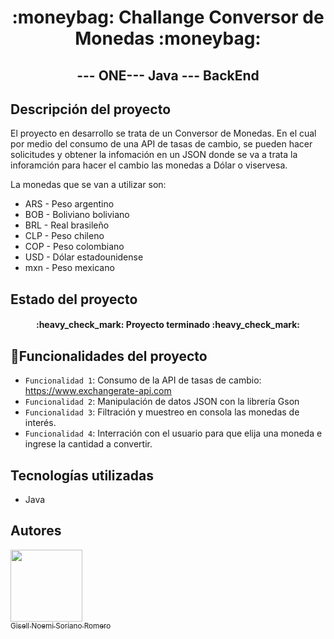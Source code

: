 <h1 align="center"> :moneybag: Challange Conversor de Monedas :moneybag: </h1>
<h2 align="center">--- ONE--- Java --- BackEnd</h2>


## Descripción del proyecto
<p>
  El proyecto en desarrollo se trata de un Conversor de Monedas. En el cual por medio del consumo de una API de tasas de cambio,
  se pueden hacer solicitudes y obtener la infomación en un JSON donde se va a trata la inforamción para hacer el cambio las monedas a Dólar o viservesa.
</p>
<p>La monedas que se van a utilizar son: </p>
<ul>
  <li>ARS - Peso argentino</li>
  <li>BOB - Boliviano boliviano</li>
  <li>BRL - Real brasileño</li>
  <li>CLP - Peso chileno</li>
  <li>COP - Peso colombiano</li>
  <li>USD - Dólar estadounidense</li>
  <li>mxn - Peso mexicano</li>
</ul>

## Estado del proyecto
<h4 align="center">
:heavy_check_mark: Proyecto terminado :heavy_check_mark:
</h4>


## :hammer:Funcionalidades del proyecto

- `Funcionalidad 1`: Consumo de la API de tasas de cambio: https://www.exchangerate-api.com 
- `Funcionalidad 2`: Manipulación de datos JSON con la librería Gson
- `Funcionalidad 3`: Filtración y muestreo en consola las monedas de interés.
- `Funcionalidad 4`: Interración con el usuario para que elija una moneda e ingrese la cantidad a convertir.

## Tecnologías utilizadas

<ul>
  <li>Java</li>
</ul>

## Autores
[<img src="" width=115><br><sub>Gisell Noemi Soriano Romero </sub>](https://github.com/Gisellrom)
